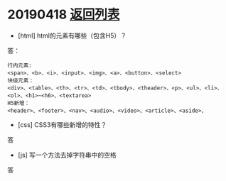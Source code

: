 # 20190418 [返回列表](../Web3+1.md)

* [html] html的元素有哪些（包含H5）？

答：

```
行内元素:
<span>、<b>、<i>、<input>、<img>、<a>、<button>、<select>
块级元素：
<div>、<table>、<th>、<tr>、<td>、<tbody>、<theader>、<p>、<ul>、<li>、<ol>、<h1>~<h6>、<textarea>
H5新增：
<header>、<footer>、<nav>、<audio>、<video>、<article>、<aside>、
```

* [css] CSS3有哪些新增的特性？

答

* [js] 写一个方法去掉字符串中的空格

答
